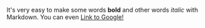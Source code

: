 It's very easy to make some words **bold** and other words *italic* with Markdown. You can even [Link to Google!](http://google.com)